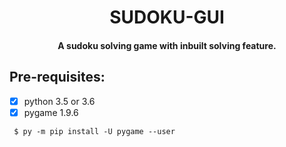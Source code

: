 <p align="center">
	<h1 align="center"> SUDOKU-GUI </h1>
	<h4 align="center"> A sudoku solving game with inbuilt solving feature. <h4>
</p>
	
## Pre-requisites:
- [X] python 3.5 or 3.6
- [X] pygame 1.9.6

```
 $ py -m pip install -U pygame --user
 ```
